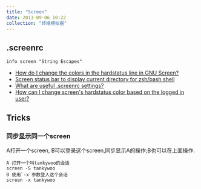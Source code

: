 ```yaml
---
title: "Screen"
date: 2013-09-06 10:22
collection: "终端模拟器"
---
```


## .screenrc ##

`info screen "String Escapes"`  

* [How do I change the colors in the hardstatus line in GNU Screen?](http://superuser.com/questions/31047/how-do-i-change-the-colors-in-the-hardstatus-line-in-gnu-screen)
* [Screen status bar to display current directory for zsh/bash shell](http://unix.stackexchange.com/questions/28430/screen-status-bar-to-display-current-directory-for-zsh-bash-shell)
* [What are useful .screenrc settings?](http://serverfault.com/questions/3740/what-are-useful-screenrc-settings)
* [How can I change screen's hardstatus color based on the logged in user?](http://unix.stackexchange.com/questions/62842/how-can-i-change-screens-hardstatus-color-based-on-the-logged-in-user)

## Tricks ##

### 同步显示同一个screen ###
A打开一个screen, B可以登录这个screen,同步显示A的操作;B也可以在上面操作.

	A 打开一个叫tankywoo的会话
	screen -S tankywoo
	B 使用`-x`参数登入这个会话
	screen -x tankywoo
